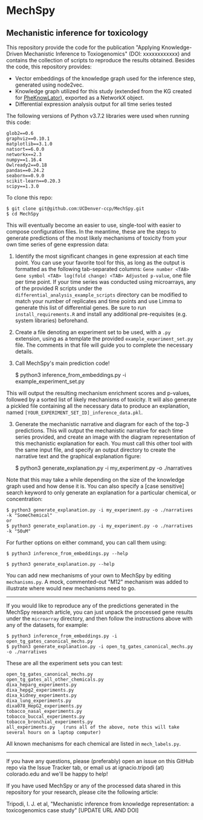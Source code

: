 # MechSpy

## Mechanistic inference for toxicology

This repository provide the code for the publication "Applying Knowledge-Driven Mechanistic Inference to Toxiogenomics" (DOI: xxxxxxxxxxxx) and contains the collection of scripts to reproduce the results obtained. Besides the code, this repository provides:

* Vector embeddings of the knowledge graph used for the inference step, generated using node2vec.
* Knowledge graph utilized for this study (extended from the KG created for [PheKnowLator](https://github.com/callahantiff/PheKnowLator/wiki)), exported as a NetworkX object.
* Differential expression analysis output for all time series tested

The following versions of Python v3.7.2 libraries were used when running this code:

    glob2==0.6
    graphviz==0.10.1
    matplotlib==3.1.0
    natsort==6.0.0
    networkx==2.3
    numpy==1.16.4
    Owlready2==0.18
    pandas==0.24.2
    seaborn==0.9.0
    scikit-learn==0.20.3
    scipy==1.3.0

To clone this repo:

    $ git clone git@github.com:UCDenver-ccp/MechSpy.git
    $ cd MechSpy

This will eventually become an easier to use, single-tool with easier to compose configuration files. In the meantime, these are the steps to generate predictions of the most likely mechanisms of toxicity from your own time series of gene expression data:

1. Identify the most significant changes in gene expression at each time point. You can use your favorite tool for this, as long as the output is formatted as the following tab-separated columns: `Gene number <TAB> Gene symbol <TAB> log(fold change) <TAB> Adjusted p-value`, one file per time point. If your time series was conducted using microarrays, any of the provided R scripts under the `differential_analysis_example_scripts` directory can be modified to match your number of replicates and time points and use Limma to generate this list of differential genes. Be sure to run `install_requirements.R` and install any additional pre-requisites (e.g. system libraries) beforehand.

2. Create a file denoting an experiment set to be used, with a `.py` extension, using as a template the provided `example_experiment_set.py` file. The comments in that file will guide you to complete the necessary details.

3. Call MechSpy's main prediction code!

    $ python3 inference_from_embeddings.py -i example_experiment_set.py

This will output the resulting mechanism enrichment scores and p-values, followed by a sorted list of likely mechanisms of toxicity. It will also generate a pickled file containing all the necessary data to produce an explanation, named `[YOUR_EXPERIMENT_SET_ID]_inference_data.pkl`.

3. Generate the mechanistic narrative and diagram for each of the top-3 predictions. This will output the mechanistic narrative for each time series provided, and create an image with the diagram representation of this mechanistic explanation for each. You must call this other tool with the same input file, and specify an output directory to create the narrative text and the graphical explanation figure:

    $ python3 generate_explanation.py -i my_experiment.py -o ./narratives

Note that this may take a while depending on the size of the knowledge graph used and how dense it is. You can also specify a [case sensitive] search keyword to only generate an explanation for a particular chemical, or concentration:

    $ python3 generate_explanation.py -i my_experiment.py -o ./narratives -k "SomeChemical"
    or
    $ python3 generate_explanation.py -i my_experiment.py -o ./narratives -k "50uM"

For further options on either command, you can call them using:

    $ python3 inference_from_embeddings.py --help

    $ python3 generate_explanation.py --help

You can add new mechanisms of your own to MechSpy by editing `mechanisms.py`. A mock, commented-out "M12" mechanism was added to illustrate where would new mechanisms need to go.

-------------------------------

If you would like to reproduce any of the predictions generated in the MechSpy research article, you can just unpack the processed gene results under the `microarray` directory, and then follow the instructions above with any of the datasets, for example:

    $ python3 inference_from_embeddings.py -i open_tg_gates_canonical_mechs.py
    $ python3 generate_explanation.py -i open_tg_gates_canonical_mechs.py -o ./narratives

These are all the experiment sets you can test:

    open_tg_gates_canonical_mechs.py
    open_tg_gates_all_other_chemicals.py
    dixa_heparg_experiments.py
    dixa_hepg2_experiments.py
    dixa_kidney_experiments.py
    dixa_lung_experiments.py
    dixa078_HepG2_experiments.py
    tobacco_nasal_experiments.py
    tobacco_buccal_experiments.py
    tobacco_bronchial_experiments.py
    all_experiments.py   (runs all of the above, note this will take several hours on a laptop computer)

All known mechanisms for each chemical are listed in `mech_labels.py`.
 
-------------------------------

If you have any questions, please (preferably) open an issue on this GitHub repo via the Issue Tracker tab, or email us at ignacio.tripodi (at) colorado.edu and we'll be happy to help!

If you have used MechSpy or any of the processed data shared in this repository for your research, please cite the following article:

Tripodi, I. J. et al, "Mechanistic inference from knowledge representation: a toxicogenomics case study" [UPDATE URL AND DOI]
    


